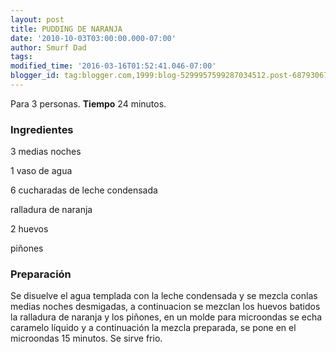 ```yaml
---
layout: post
title: PUDDING DE NARANJA
date: '2010-10-03T03:00:00.000-07:00'
author: Smurf Dad
tags: 
modified_time: '2016-03-16T01:52:41.046-07:00'
blogger_id: tag:blogger.com,1999:blog-5299957599287034512.post-6879306711725715738
---
```


Para 3 personas.
<b>Tiempo</b> 24 minutos.

<h3>Ingredientes</h3>

3 medias noches

1 vaso de agua

6 cucharadas de leche condensada

ralladura de naranja

2 huevos

piñones

<h3>Preparación</h3>

Se disuelve el agua templada con la leche condensada y se mezcla conlas medias noches desmigadas, a continuacion se mezclan los huevos batidos la ralladura de naranja y los piñones, en un molde para microondas se echa caramelo líquido y a continuación la mezcla preparada, se pone en el microondas 15 minutos. Se sirve frio.

